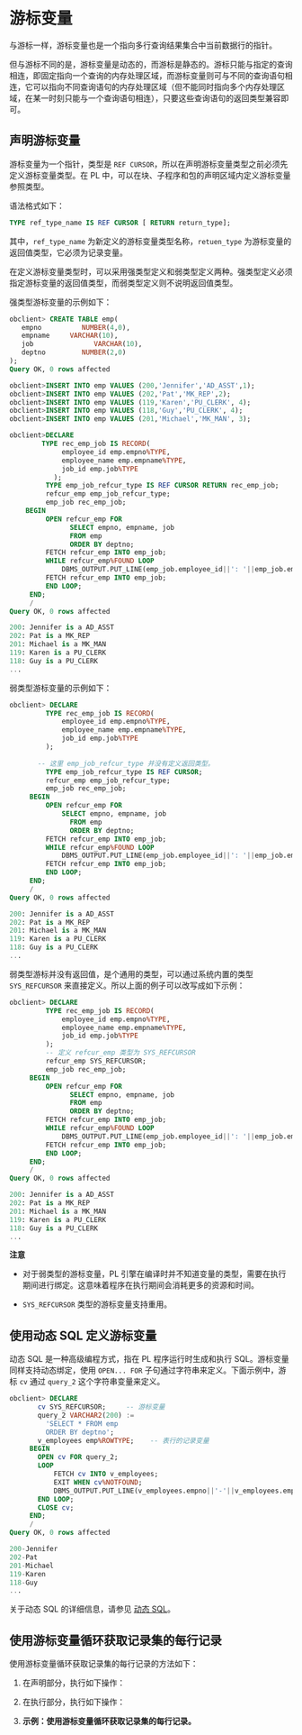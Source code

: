游标变量 
=========================

与游标一样，游标变量也是一个指向多行查询结果集合中当前数据行的指针。

但与游标不同的是，游标变量是动态的，而游标是静态的。游标只能与指定的查询相连，即固定指向一个查询的内存处理区域，而游标变量则可与不同的查询语句相连，它可以指向不同查询语句的内存处理区域（但不能同时指向多个内存处理区域，在某一时刻只能与一个查询语句相连），只要这些查询语句的返回类型兼容即可。

声明游标变量 
---------------------------

游标变量为一个指针，类型是 `REF CURSOR`，所以在声明游标变量类型之前必须先定义游标变量类型。在 PL 中，可以在块、子程序和包的声明区域内定义游标变量参照类型。

语法格式如下：

```sql
TYPE ref_type_name IS REF CURSOR [ RETURN return_type];
```



其中，`ref_type_name` 为新定义的游标变量类型名称，`retuen_type` 为游标变量的返回值类型，它必须为记录变量。

在定义游标变量类型时，可以采用强类型定义和弱类型定义两种。强类型定义必须指定游标变量的返回值类型，而弱类型定义则不说明返回值类型。

强类型游标变量的示例如下：

```sql
obclient> CREATE TABLE emp(  
   empno          NUMBER(4,0),  
   empname     VARCHAR(10),  
   job               VARCHAR(10),   
   deptno         NUMBER(2,0)   
);
Query OK, 0 rows affected 

obclient>INSERT INTO emp VALUES (200,'Jennifer','AD_ASST',1);
obclient>INSERT INTO emp VALUES (202,'Pat','MK_REP',2);
obclient>INSERT INTO emp VALUES (119,'Karen','PU_CLERK', 4);
obclient>INSERT INTO emp VALUES (118,'Guy','PU_CLERK', 4);
obclient>INSERT INTO emp VALUES (201,'Michael','MK_MAN', 3);

obclient>DECLARE
        TYPE rec_emp_job IS RECORD(
             employee_id emp.empno%TYPE,
             employee_name emp.empname%TYPE,
             job_id emp.job%TYPE
           );
         TYPE emp_job_refcur_type IS REF CURSOR RETURN rec_emp_job;
         refcur_emp emp_job_refcur_type;
         emp_job rec_emp_job;
    BEGIN
         OPEN refcur_emp FOR
               SELECT empno, empname, job
               FROM emp
               ORDER BY deptno;
         FETCH refcur_emp INTO emp_job;
         WHILE refcur_emp%FOUND LOOP
             DBMS_OUTPUT.PUT_LINE(emp_job.employee_id||': '||emp_job.employee_name||' is a '||emp_job.job_id);
         FETCH refcur_emp INTO emp_job;
         END LOOP;
     END;
     /
Query OK, 0 rows affected 

200: Jennifer is a AD_ASST
202: Pat is a MK_REP
201: Michael is a MK_MAN
119: Karen is a PU_CLERK
118: Guy is a PU_CLERK
...
```



弱类型游标变量的示例如下：

```sql
obclient> DECLARE
         TYPE rec_emp_job IS RECORD(
             employee_id emp.empno%TYPE,
             employee_name emp.empname%TYPE,
             job_id emp.job%TYPE
         );
         
       -- 这里 emp_job_refcur_type 并没有定义返回类型。
         TYPE emp_job_refcur_type IS REF CURSOR;
         refcur_emp emp_job_refcur_type;
         emp_job rec_emp_job;
     BEGIN
         OPEN refcur_emp FOR
             SELECT empno, empname, job
               FROM emp
               ORDER BY deptno;
         FETCH refcur_emp INTO emp_job;
         WHILE refcur_emp%FOUND LOOP
             DBMS_OUTPUT.PUT_LINE(emp_job.employee_id||': '||emp_job.employee_name||' is a '||emp_job.job_id);
         FETCH refcur_emp INTO emp_job;
         END LOOP;
     END;
     /
Query OK, 0 rows affected 

200: Jennifer is a AD_ASST
202: Pat is a MK_REP
201: Michael is a MK_MAN
119: Karen is a PU_CLERK
118: Guy is a PU_CLERK
...
```



弱类型游标并没有返回值，是个通用的类型，可以通过系统内置的类型 `SYS_REFCURSOR` 来直接定义。所以上面的例子可以改写成如下示例：

```sql
obclient> DECLARE
         TYPE rec_emp_job IS RECORD(
             employee_id emp.empno%TYPE,
             employee_name emp.empname%TYPE,
             job_id emp.job%TYPE
         );
         -- 定义 refcur_emp 类型为 SYS_REFCURSOR
         refcur_emp SYS_REFCURSOR;
         emp_job rec_emp_job;
     BEGIN
         OPEN refcur_emp FOR
               SELECT empno, empname, job
               FROM emp
               ORDER BY deptno;
         FETCH refcur_emp INTO emp_job;
         WHILE refcur_emp%FOUND LOOP
             DBMS_OUTPUT.PUT_LINE(emp_job.employee_id||': '||emp_job.employee_name||' is a '||emp_job.job_id);
         FETCH refcur_emp INTO emp_job;
         END LOOP;
     END;
     /
Query OK, 0 rows affected 

200: Jennifer is a AD_ASST
202: Pat is a MK_REP
201: Michael is a MK_MAN
119: Karen is a PU_CLERK
118: Guy is a PU_CLERK
...
```


**注意**



* 对于弱类型的游标变量，PL 引擎在编译时并不知道变量的类型，需要在执行期间进行绑定。这意味着程序在执行期间会消耗更多的资源和时间。

  

* `SYS_REFCURSOR` 类型的游标变量支持重用。

  




使用动态 SQL 定义游标变量 
------------------------------------

动态 SQL 是一种高级编程方式，指在 PL 程序运行时生成和执行 SQL。游标变量同样支持动态绑定，使用 `OPEN... FOR` 子句通过字符串来定义。下面示例中，游标 `cv` 通过 `query_2` 这个字符串变量来定义。

```sql
obclient> DECLARE
       cv SYS_REFCURSOR;     -- 游标变量
       query_2 VARCHAR2(200) :=
         'SELECT * FROM emp
         ORDER BY deptno';
       v_employees emp%ROWTYPE;    -- 表行的记录变量
     BEGIN
       OPEN cv FOR query_2;
       LOOP
           FETCH cv INTO v_employees;
           EXIT WHEN cv%NOTFOUND;
           DBMS_OUTPUT.PUT_LINE(v_employees.empno||'-'||v_employees.empname);
       END LOOP;
       CLOSE cv;
     END;
     /
Query OK, 0 rows affected 

200-Jennifer
202-Pat
201-Michael
119-Karen
118-Guy
...
```



关于动态 SQL 的详细信息，请参见 [动态 SQL](/zh-CN/9.pl-reference/7.dynamic-sql/2.run-dynamic-sql-statements.md)。

使用游标变量循环获取记录集的每行记录 
---------------------------------------

使用游标变量循环获取记录集的每行记录的方法如下：

1. 在声明部分，执行如下操作：

   

2. 在执行部分，执行如下操作：

   

3. **示例：使用游标变量循环获取记录集的每行记录。** 



